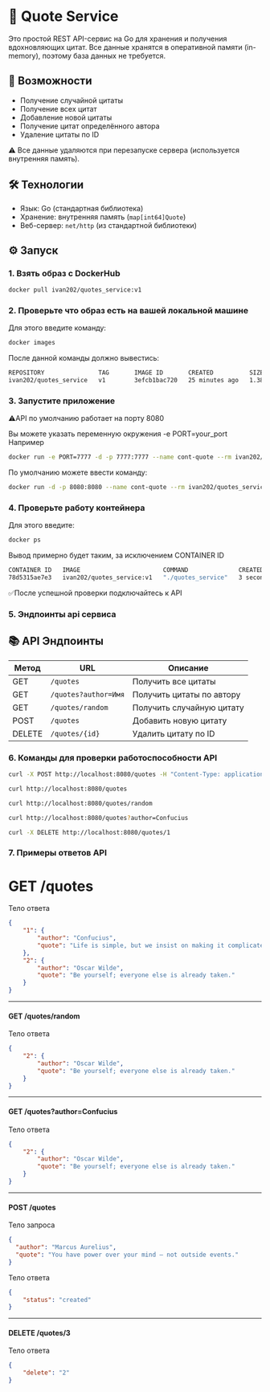 # 📜 Quote Service

Это простой REST API-сервис на Go для хранения и получения вдохновляющих цитат. Все данные хранятся в оперативной памяти (in-memory), поэтому база данных не требуется.

## 🚀 Возможности

- Получение случайной цитаты
- Получение всех цитат
- Добавление новой цитаты
- Получение цитат определённого автора
- Удаление цитаты по ID

⚠️ Все данные удаляются при перезапуске сервера (используется внутренняя память).

## 🛠️ Технологии

- Язык: Go (стандартная библиотека)
- Хранение: внутренняя память (`map[int64]Quote`)
- Веб-сервер: `net/http` (из стандартной библиотеки)

## ⚙️ Запуск

### 1. Взять образ с DockerHub

```bash
docker pull ivan202/quotes_service:v1
```

### 2. Проверьте что образ есть на вашей локальной машине
Для этого введите команду:
```bash
docker images
```
После данной команды должно вывестись:
```bash 
REPOSITORY               TAG       IMAGE ID       CREATED          SIZE
ivan202/quotes_service   v1        3efcb1bac720   25 minutes ago   1.38GB
```

### 3. Запустите приложение 
⚠️API по умолчанию работает на порту 8080

Вы можете указать переменную окружения -e PORT=your_port 
Например
```bash
docker run -e PORT=7777 -d -p 7777:7777 --name cont-quote --rm ivan202/quotes_service:v1
```

По умолчанию можете ввести команду:
```bash
docker run -d -p 8080:8080 --name cont-quote --rm ivan202/quotes_service:v1
```

### 4. Проверьте работу контейнера 
Для этого введите:
```bash
docker ps
```
Вывод примерно будет таким, за исключением CONTAINER ID
```bash
CONTAINER ID   IMAGE                       COMMAND              CREATED         STATUS         PORTS                    NAMES
78d5315ae7e3   ivan202/quotes_service:v1   "./quotes_service"   3 seconds ago   Up 2 seconds   0.0.0.0:8080->8080/tcp   cont-quote
```
✅После успешной проверки подключайтесь к API

### 5. Эндпоинты api сервиса
## 📚 API Эндпоинты

| Метод | URL                         | Описание                         |
|-------|-----------------------------|----------------------------------|
| GET   | `/quotes`                   | Получить все цитаты              |
| GET   | `/quotes?author=Имя`        | Получить цитаты по автору       |
| GET   | `/quotes/random`            | Получить случайную цитату        |
| POST  | `/quotes`                   | Добавить новую цитату            |
| DELETE| `/quotes/{id}`              | Удалить цитату по ID             |

### 6. Команды для проверки работоспособности API

```bash
curl -X POST http://localhost:8080/quotes -H "Content-Type: application/json" -d '{"author":"Confucius", "quote":"Life is simple, but we insist on making it complicated."}'
```

```bash
curl http://localhost:8080/quotes
```

```bash
curl http://localhost:8080/quotes/random
```

```bash
curl http://localhost:8080/quotes?author=Confucius
```

```bash
curl -X DELETE http://localhost:8080/quotes/1
```

### 7. Примеры ответов API
# GET /quotes

Тело ответа
```json
{
    "1": {
        "author": "Confucius",
        "quote": "Life is simple, but we insist on making it complicated."
    },
    "2": {
        "author": "Oscar Wilde",
        "quote": "Be yourself; everyone else is already taken."
    }
}
```
--------------------------------------------------------------------------
#### GET /quotes/random

Тело ответа
```json
{
    "2": {
        "author": "Oscar Wilde",
        "quote": "Be yourself; everyone else is already taken."
    }
}
```
--------------------------------------------------------------------------
#### GET /quotes?author=Confucius

Тело ответа 
```json
{
    "2": {
        "author": "Oscar Wilde",
        "quote": "Be yourself; everyone else is already taken."
    }
}
```
--------------------------------------------------------------------------
#### POST /quotes

Тело запроса
```json
{
  "author": "Marcus Aurelius",
  "quote": "You have power over your mind – not outside events."
}
```

Тело ответа
```json
{
    "status": "created"
}
```
--------------------------------------------------------------------------
#### DELETE /quotes/3

Тело ответа 
```json
{
    "delete": "2"
}
```


